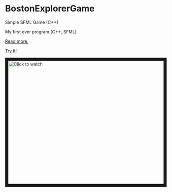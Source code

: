 # BostonExplorerGame
<p align="center">

Simple SFML Game (C++)


My first ever program (C++, SFML).


[Read more.](https://b00stiandroid.wordpress.com/2017/02/15/my-first-project/)

[Try it!](https://github.com/b00sti/BostonExplorerGame/blob/15dfff7cbefbd0f7afb06a6cb136719c44f59fe0/BostonExplorer.exe)

</p>

<p align="center">

<a href="http://www.youtube.com/watch?feature=player_embedded&v=iebCf9exflY
" target="_blank"><img src="http://img.youtube.com/vi/iebCf9exflY/0.jpg" 
alt="Click to watch" width="600" height="400" border="10" /></a>

</p>